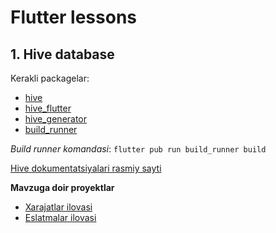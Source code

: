 # Flutter lessons

## 1. Hive database
Kerakli packagelar:

- [hive](https://pub.dev/packages/hive)
- [hive_flutter](https://pub.dev/packages/hive_flutter)
- [hive_generator](https://pub.dev/packages/hive_generator)
- [build_runner](https://pub.dev/packages/build_runner)

*Build runner komandasi*: ```flutter pub run build_runner build```

[Hive dokumentatsiyalari rasmiy sayti](https://pub.dev/packages/build_runner)

**Mavzuga doir proyektlar**
- [Xarajatlar ilovasi](https://github.com/qahor0v/flutter_with_me/tree/master/my_expenses)
- [Eslatmalar ilovasi](https://github.com/qahor0v/flutter_with_me/tree/master/hive_db)



